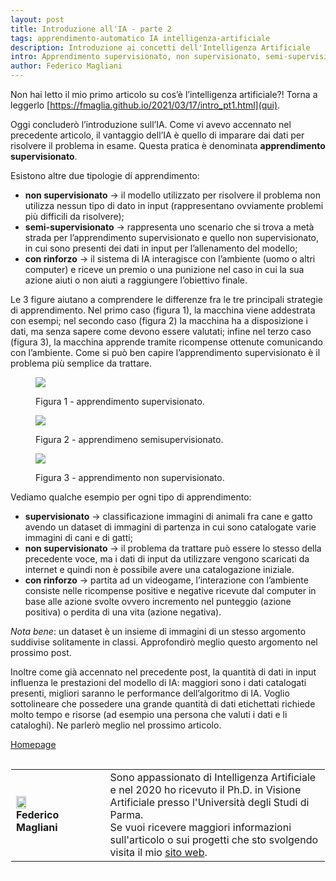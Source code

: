 ```yaml
---
layout: post
title: Introduzione all'IA - parte 2
tags: apprendimento-automatico IA intelligenza-artificiale
description: Introduzione ai concetti dell'Intelligenza Artificiale
intro: Apprendimento supervisionato, non supervisionato, semi-supervisionato e con rinforzo.
author: Federico Magliani
---
```


Non hai letto il mio primo articolo su cos’è l’intelligenza artificiale?!
Torna a leggerlo [https://fmaglia.github.io/2021/03/17/intro_pt1.html](qui).

Oggi concluderò l’introduzione sull’IA.
Come vi avevo accennato nel precedente articolo, il vantaggio dell’IA è quello di imparare dai dati per risolvere il problema in esame. Questa pratica è denominata **apprendimento supervisionato**.

Esistono altre due tipologie di apprendimento:
- **non supervisionato** → il modello utilizzato per risolvere il problema non utilizza nessun tipo di dato in input (rappresentano ovviamente problemi più difficili da risolvere);
- **semi-supervisionato** → rappresenta uno scenario che si trova a metà strada per l’apprendimento supervisionato e quello non supervisionato, in cui sono presenti dei dati in input per l’allenamento del modello;
- **con rinforzo** → il sistema di IA interagisce con l’ambiente (uomo o altri computer) e riceve un premio o una punizione nel caso in cui la sua azione aiuti o non aiuti a raggiungere l’obiettivo finale.

Le 3 figure aiutano a comprendere le differenze fra le tre principali strategie di apprendimento. Nel primo caso (figura 1), la macchina viene addestrata con esempi; nel secondo caso (figura 2) la macchina ha a disposizione i dati, ma senza sapere come devono essere valutati; infine nel terzo caso (figura 3), la macchina apprende tramite ricompense ottenute comunicando con l’ambiente.
Come si può ben capire l’apprendimento supervisionato è il problema più semplice da trattare. 

<figure>
<img src='http://fmaglia.github.io/assets/images/classification_supervised_white.png'>
<figcaption>
<p>Figura 1 - apprendimento supervisionato.</p>
</figcaption>
</figure>

<figure>
<img src='http://fmaglia.github.io/assets/images/classification_semisupervised_white.png'>
<figcaption>
<p>Figura 2 - apprendimeno semisupervisionato.</p>
</figcaption>
</figure>

<figure>
<img src='http://fmaglia.github.io/assets/images/classification_unsupervised_white.png'>
<figcaption>
<p>Figura 3 - apprendimento non supervisionato.</p>
</figcaption>
</figure>

Vediamo qualche esempio per ogni tipo di apprendimento:
- **supervisionato** → classificazione immagini di animali fra cane e gatto avendo un dataset di immagini di partenza in cui sono catalogate varie immagini di cani e di gatti;
- **non supervisionato** → il problema da trattare può essere lo stesso della precedente voce, ma i dati di input da utilizzare vengono scaricati da internet e quindi non è possibile avere una catalogazione iniziale. 
- **con rinforzo** → partita ad un videogame, l’interazione con l’ambiente consiste nelle ricompense positive e negative ricevute dal computer in base alle azione svolte ovvero incremento nel punteggio (azione positiva) o perdita di una vita (azione negativa).
      
_Nota bene_:
un dataset è un insieme di immagini di un stesso argomento suddivise solitamente in classi. Approfondirò meglio questo argomento nel prossimo post.

Inoltre come già accennato nel precedente post, la quantità di dati in input influenza le prestazioni del modello di IA: maggiori sono i dati catalogati presenti, migliori saranno le performance dell’algoritmo di IA.
Voglio sottolineare che possedere una grande quantità di dati etichettati richiede molto tempo e risorse (ad esempio una persona che valuti i dati e li cataloghi). 
Ne parlerò meglio nel prossimo articolo. 

[Homepage](../../../index)

<div style='border:1px solid white'>
  <table><tr><td style='width:30%'><img src='http://magliani.altervista.org/images/office_round.png' style='width:35%'> 
    <br><b>Federico Magliani</b>
  <td>Sono appassionato di Intelligenza Artificiale e nel 2020 ho ricevuto il Ph.D. in Visione Artificiale presso l'Università degli Studi di Parma.
  <br>Se vuoi ricevere maggiori informazioni sull'articolo o sui progetti che sto svolgendo visita il mio <a href='http://magliani.altervista.org' target='_blank'>sito web</a>.
<!-- </table>
</div>-->
